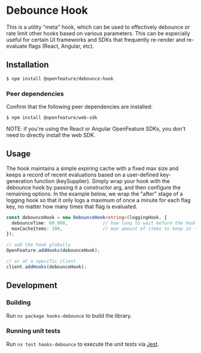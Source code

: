 # Debounce Hook

This is a utility "meta" hook, which can be used to effectively debounce or rate limit other hooks based on various parameters.
This can be especially useful for certain UI frameworks and SDKs that frequently re-render and re-evaluate flags (React, Angular, etc).

## Installation

```
$ npm install @openfeature/debounce-hook
```

### Peer dependencies

Confirm that the following peer dependencies are installed:

```
$ npm install @openfeature/web-sdk
```

NOTE: if you're using the React or Angular OpenFeature SDKs, you don't need to directly install the web SDK.

## Usage

The hook maintains a simple expiring cache with a fixed max size and keeps a record of recent evaluations based on a user-defined key-generation function (keySupplier).
Simply wrap your hook with the debounce hook by passing it a constructor arg, and then configure the remaining options.
In the example below, we wrap the "after" stage of a logging hook so that it only logs a maximum of once a minute for each flag key, no matter how many times that flag is evaluated.

```ts
const debounceHook = new DebounceHook<string>(loggingHook, {
  debounceTime: 60_000,             // how long to wait before the hook can fire again
  maxCacheItems: 100,               // max amount of items to keep in the cache; if exceeded, the oldest item is dropped
});

// add the hook globally
OpenFeature.addHooks(debounceHook);

// or at a specific client
client.addHooks(debounceHook);
```

## Development

### Building

Run `nx package hooks-debounce` to build the library.

### Running unit tests

Run `nx test hooks-debounce` to execute the unit tests via [Jest](https://jestjs.io).
